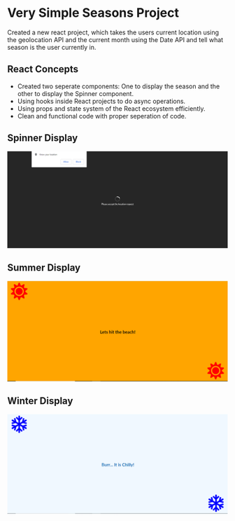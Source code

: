 # Very Simple Seasons Project

Created a new react project, which takes the users current location using the geolocation API and the current month using the Date API and tell what season is the user currently in.

## React Concepts

- Created two seperate components: One to display the season and the other to display the Spinner component.
- Using hooks inside React projects to do async operations.
- Using props and state system of the React ecosystem efficiently.
- Clean and functional code with proper seperation of code.

## Spinner Display

<img src = './PhotoOne.PNG'>

## Summer Display

<img src = './PhotoTwo.PNG'>

## Winter Display

<img src = './PhotoThree.PNG'>
